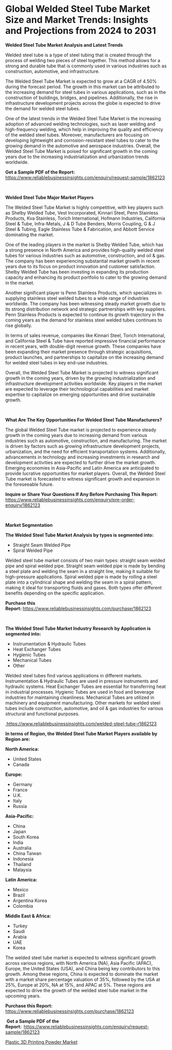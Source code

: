 <p><h1>Global Welded Steel Tube Market Size and Market Trends: Insights and Projections from 2024 to 2031</h1></p><p><strong>Welded Steel Tube Market Analysis and Latest Trends</strong></p>
<p><p>Welded steel tube is a type of steel tubing that is created through the process of welding two pieces of steel together. This method allows for a strong and durable tube that is commonly used in various industries such as construction, automotive, and infrastructure.</p><p>The Welded Steel Tube Market is expected to grow at a CAGR of 4.50% during the forecast period. The growth in this market can be attributed to the increasing demand for steel tubes in various applications, such as in the construction of buildings, bridges, and pipelines. Additionally, the rise in infrastructure development projects across the globe is expected to drive the demand for welded steel tubes.</p><p>One of the latest trends in the Welded Steel Tube Market is the increasing adoption of advanced welding technologies, such as laser welding and high-frequency welding, which help in improving the quality and efficiency of the welded steel tubes. Moreover, manufacturers are focusing on developing lightweight and corrosion-resistant steel tubes to cater to the growing demand in the automotive and aerospace industries. Overall, the Welded Steel Tube Market is poised for significant growth in the coming years due to the increasing industrialization and urbanization trends worldwide.</p></p>
<p><strong>Get a Sample PDF of the Report:&nbsp;</strong> <a href="https://www.reliablebusinessinsights.com/enquiry/request-sample/1862123">https://www.reliablebusinessinsights.com/enquiry/request-sample/1862123</a></p>
<p>&nbsp;</p>
<p><strong>Welded Steel Tube Major Market Players</strong></p>
<p><p>The Welded Steel Tube Market is highly competitive, with key players such as Shelby Welded Tube, Vest Incorporated, Kinnari Steel, Penn Stainless Products, Kva Stainless, Torich International, Hofmann Industries, California Steel & Tube, Infra-Metals, J & D Tube Benders, Morris Coupling, G & J Steel & Tubing, Eagle Stainless Tube & Fabrication, and Abbott Service dominating the market.</p><p>One of the leading players in the market is Shelby Welded Tube, which has a strong presence in North America and provides high-quality welded steel tubes for various industries such as automotive, construction, and oil & gas. The company has been experiencing substantial market growth in recent years due to its focus on product innovation and customer satisfaction. Shelby Welded Tube has been investing in expanding its production capacity and enhancing its product portfolio to cater to the growing demand in the market.</p><p>Another significant player is Penn Stainless Products, which specializes in supplying stainless steel welded tubes to a wide range of industries worldwide. The company has been witnessing steady market growth due to its strong distribution network and strategic partnerships with key suppliers. Penn Stainless Products is expected to continue its growth trajectory in the coming years as the demand for stainless steel welded tubes continues to rise globally.</p><p>In terms of sales revenue, companies like Kinnari Steel, Torich International, and California Steel & Tube have reported impressive financial performance in recent years, with double-digit revenue growth. These companies have been expanding their market presence through strategic acquisitions, product launches, and partnerships to capitalize on the increasing demand for welded steel tubes in key end-use industries.</p><p>Overall, the Welded Steel Tube Market is projected to witness significant growth in the coming years, driven by the growing industrialization and infrastructure development activities worldwide. Key players in the market are expected to leverage their technological capabilities and market expertise to capitalize on emerging opportunities and drive sustainable growth.</p></p>
<p>&nbsp;</p>
<p><strong>What Are The Key Opportunities For Welded Steel Tube Manufacturers?</strong></p>
<p><p>The global Welded Steel Tube market is projected to experience steady growth in the coming years due to increasing demand from various industries such as automotive, construction, and manufacturing. The market is driven by factors such as growing infrastructure development projects, urbanization, and the need for efficient transportation systems. Additionally, advancements in technology and increasing investments in research and development activities are expected to further drive the market growth. Emerging economies in Asia-Pacific and Latin America are anticipated to provide lucrative opportunities for market players. Overall, the Welded Steel Tube market is forecasted to witness significant growth and expansion in the foreseeable future.</p></p>
<p><strong>Inquire or Share Your Questions If Any Before Purchasing This Report:</strong> <a href="https://www.reliablebusinessinsights.com/enquiry/pre-order-enquiry/1862123">https://www.reliablebusinessinsights.com/enquiry/pre-order-enquiry/1862123</a></p>
<p>&nbsp;</p>
<p><strong>Market Segmentation</strong></p>
<p><strong>The Welded Steel Tube Market Analysis by types is segmented into:</strong></p>
<p><ul><li>Straight Seam Welded Pipe</li><li>Spiral Welded Pipe</li></ul></p>
<p><p>Welded steel tube market consists of two main types: straight seam welded pipe and spiral welded pipe. Straight seam welded pipe is made by bending a steel plate and welding the seam in a straight line, making it suitable for high-pressure applications. Spiral welded pipe is made by rolling a steel plate into a cylindrical shape and welding the seam in a spiral pattern, making it ideal for transporting fluids and gases. Both types offer different benefits depending on the specific application.</p></p>
<p><strong>Purchase this Report:&nbsp;</strong><a href="https://www.reliablebusinessinsights.com/purchase/1862123">https://www.reliablebusinessinsights.com/purchase/1862123</a></p>
<p>&nbsp;</p>
<p><strong>The Welded Steel Tube Market Industry Research by Application is segmented into:</strong></p>
<p><ul><li>Instrumentation & Hydraulic Tubes</li><li>Heat Exchanger Tubes</li><li>Hygienic Tubes</li><li>Mechanical Tubes</li><li>Other</li></ul></p>
<p><p>Welded steel tubes find various applications in different markets. Instrumentation & Hydraulic Tubes are used in pressure instruments and hydraulic systems. Heat Exchanger Tubes are essential for transferring heat in industrial processes. Hygienic Tubes are used in food and beverage industries for maintaining cleanliness. Mechanical Tubes are utilized in machinery and equipment manufacturing. Other markets for welded steel tubes include construction, automotive, and oil & gas industries for various structural and functional purposes.</p></p>
<p><a href="https://www.reliablebusinessinsights.com/welded-steel-tube-r1862123">&nbsp;https://www.reliablebusinessinsights.com/welded-steel-tube-r1862123</a></p>
<p><strong>In terms of Region, the Welded Steel Tube Market Players available by Region are:</strong></p>
<p>
    <p> <strong> North America: </strong>
        <ul>
            <li>United States</li>
            <li>Canada</li>
        </ul>
        </p> 
    <p> <strong> Europe: </strong>
        <ul>
            <li>Germany</li>
            <li>France</li>
            <li>U.K.</li>
            <li>Italy</li>
            <li>Russia</li>
        </ul>
        </p> 
    <p> <strong> Asia-Pacific: </strong>
        <ul>
            <li>China</li>
            <li>Japan</li>
            <li>South Korea</li>
            <li>India</li>
            <li>Australia</li>
            <li>China Taiwan</li>
            <li>Indonesia</li>
            <li>Thailand</li>
            <li>Malaysia</li>
        </ul>
        </p> 
    <p> <strong> Latin America: </strong>
        <ul>
            <li>Mexico</li>
            <li>Brazil</li>
            <li>Argentina Korea</li>
            <li>Colombia</li>
        </ul>
        </p> 
    <p> <strong> Middle East & Africa: </strong>
        <ul>
            <li>Turkey</li>
            <li>Saudi</li>
            <li>Arabia</li>
            <li>UAE</li>
            <li>Korea</li>
        </ul>
    </p>
    </p>
<p><p>The welded steel tube market is expected to witness significant growth across various regions, with North America (NA), Asia Pacific (APAC), Europe, the United States (USA), and China being key contributors to this growth. Among these regions, China is expected to dominate the market with a market share percentage valuation of 35%, followed by the USA at 25%, Europe at 20%, NA at 15%, and APAC at 5%. These regions are expected to drive the growth of the welded steel tube market in the upcoming years.</p></p>
<p><strong>Purchase this Report: </strong><a href="https://www.reliablebusinessinsights.com/purchase/1862123">https://www.reliablebusinessinsights.com/purchase/1862123</a></p>
<p>&nbsp;<strong>Get a Sample PDF of the Report:&nbsp;&nbsp;</strong><a href="https://www.reliablebusinessinsights.com/enquiry/request-sample/1862123">https://www.reliablebusinessinsights.com/enquiry/request-sample/1862123</a></p>
<p><strong></strong></p>
<p><p><a href="https://github.com/ORAZITOM/Market-Research-Report-List-1/blob/main/plastic-3d-printing-powder-market.md">Plastic 3D Printing Powder Market</a></p></p>